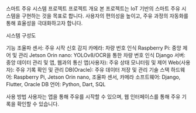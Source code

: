 
스마트 주유 시스템 프로젝트
프로젝트 개요
본 프로젝트는 IoT 기반의 스마트 주유 시스템을 구현하는 것을 목표로 합니다. 사용자의 편의성을 높이고, 주유 과정의 자동화를 통해 효율성을 극대화하고자 합니다.

시스템 구성도

기능
조율파 센서: 주유 시작 신호 감지
카메라: 차량 번호 인식
Raspberry Pi: 중앙 제어 및 관리
Jetson Orin nano: YOLOv8/OCR을 통한 차량 번호 인식
Django 서버: 중앙 데이터 관리 및 앱, 웹과의 통신
앱(사용자): 주유 상태 모니터링 및 제어
Web(사용자): 주유 기록 확인 및 관리
DB(Oracle): 주유 데이터 저장 및 관리
기술 스택
하드웨어: Raspberry Pi, Jetson Orin nano, 조율파 센서, 카메라
소프트웨어: Django, Flutter, Oracle DB
언어: Python, Dart, SQL

사용 방법
사용자는 앱을 통해 주유를 시작할 수 있으며, 웹 인터페이스를 통해 주유 기록을 확인할 수 있습니다.

